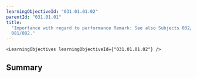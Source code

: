 ```yaml
---
learningObjectiveId: "031.01.01.02"
parentId: "031.01.01"
title:
  "Importance with regard to performance Remark: See also Subjects 032/034 and
  081/082."
---
```


```tsx eval
<LearningObjectives learningObjectiveId={"031.01.01.02"} />
```

## Summary

